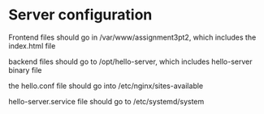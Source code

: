 # Server configuration 

Frontend files should go in /var/www/assignment3pt2, which includes the index.html file

backend files should go to /opt/hello-server, which includes hello-server binary file

the hello.conf file should go into /etc/nginx/sites-available

hello-server.service file should go to /etc/systemd/system

